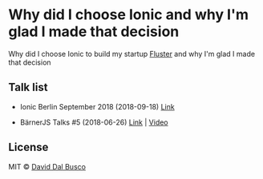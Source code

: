 # Why did I choose Ionic and why I'm glad I made that decision

Why did I choose Ionic to build my startup [Fluster](https://fluster.io) and why I'm glad I made that decision

## Talk list

* Ionic Berlin September 2018 (2018-09-18) [Link](https://www.meetup.com/Ionic-Berlin/events/254032150)

* BärnerJS Talks #5 (2018-06-26) [Link](https://www.meetup.com/Barner-JS-Talks/events/250767516/) | [Video](https://www.youtube.com/watch?v=yCbxNfZ0v8o&t=292s)

## License

MIT © [David Dal Busco](mailto:david.dalbusco@outlook.com)
